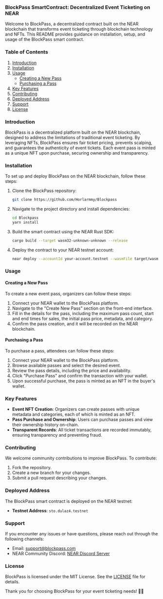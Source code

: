### BlockPass SmartContract: Decentralized Event Ticketing on NEAR

Welcome to BlockPass, a decentralized contract built on the NEAR blockchain that transforms event ticketing through blockchain technology and NFTs. This README provides guidance on installation, setup, and usage of the BlockPass smart contract.

### Table of Contents
1. [Introduction](#introduction)
2. [Installation](#installation)
3. [Usage](#usage)
   - [Creating a New Pass](#creating-a-new-pass)
   - [Purchasing a Pass](#purchasing-a-pass)
4. [Key Features](#key-features)
5. [Contributing](#contributing)
6. [Deployed Address](#deployed-address)
7. [Support](#support)
8. [License](#license)

### Introduction
BlockPass is a decentralized platform built on the NEAR blockchain, designed to address the limitations of traditional event ticketing. By leveraging NFTs, BlockPass ensures fair ticket pricing, prevents scalping, and guarantees the authenticity of event tickets. Each event pass is minted as a unique NFT upon purchase, securing ownership and transparency.

### Installation
To set up and deploy BlockPass on the NEAR blockchain, follow these steps:

1. Clone the BlockPass repository:
   ```bash
   git clone https://github.com/Horlarmmy/Blockpass
   ```

2. Navigate to the project directory and install dependencies:
   ```bash
   cd Blockpass
   yarn install
   ```

3. Build the smart contract using the NEAR Rust SDK:
   ```bash
   cargo build --target wasm32-unknown-unknown --release
   ```

4. Deploy the contract to your NEAR testnet account:
   ```bash
   near deploy --accountId your-account.testnet --wasmFile target/wasm32-unknown-unknown/release/blockpass.wasm
   ```

### Usage
#### Creating a New Pass
To create a new event pass, organizers can follow these steps:

1. Connect your NEAR wallet to the BlockPass platform.
2. Navigate to the "Create New Pass" section on the front-end interface.
3. Fill in the details for the pass, including the maximum pass count, start and end times for sales, the initial pass price, metadata, and category.
4. Confirm the pass creation, and it will be recorded on the NEAR blockchain.

#### Purchasing a Pass
To purchase a pass, attendees can follow these steps:

1. Connect your NEAR wallet to the BlockPass platform.
2. Browse available passes and select the desired event.
3. Review the pass details, including the price and availability.
4. Click "Purchase Pass" and confirm the transaction with your wallet.
5. Upon successful purchase, the pass is minted as an NFT in the buyer's wallet.

### Key Features
- **Event NFT Creation**: Organizers can create passes with unique metadata and categories, each of which is minted as an NFT.
- **Pass Purchase and Ownership**: Users can purchase passes and view their ownership history on-chain.
- **Transparent Records**: All ticket transactions are recorded immutably, ensuring transparency and preventing fraud.

### Contributing
We welcome community contributions to improve BlockPass. To contribute:

1. Fork the repository.
2. Create a new branch for your changes.
3. Submit a pull request describing your changes.

### Deployed Address
The BlockPass smart contract is deployed on the NEAR testnet:

- **Testnet Address**: `sto.dulaz4.testnet`

### Support
If you encounter any issues or have questions, please reach out through the following channels:
- Email: support@blockpass.com
- NEAR Community Discord: [NEAR Discord Server](https://discord.gg/near)

### License
BlockPass is licensed under the MIT License. See the [LICENSE](./LICENSE.md) file for details.

Thank you for choosing BlockPass for your event ticketing needs! 🎫🚀
